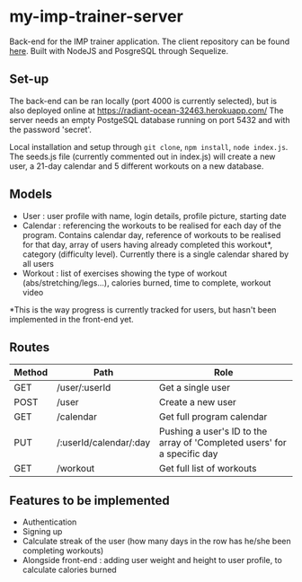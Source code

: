# my-imp-trainer-server
Back-end for the IMP trainer application. The client repository can be found [here](https://github.com/Official-Codaisseur-Graduate/my-imp-trainer). Built with NodeJS and PosgreSQL through Sequelize.

## Set-up

The back-end can be ran locally (port 4000 is currently selected), but is also deployed online at https://radiant-ocean-32463.herokuapp.com/ 
The server needs an empty PostgeSQL database running on port 5432 and with the password 'secret'.

Local installation and setup through `git clone`, `npm install`, `node index.js`.
The seeds.js file (currently commented out in index.js) will create a new user, a 21-day calendar and 5 different workouts on a new database.

##  Models

* User : user profile with name, login details, profile picture, starting date
* Calendar : referencing the workouts to be realised for each day of the program. Contains calendar day, reference of workouts to be realised for that day, array of users having already completed this workout*, category (difficulty level). Currently there is a single calendar shared by all users
* Workout : list of exercises showing the type of workout (abs/stretching/legs...), calories burned, time to complete, workout video

*This is the way progress is currently tracked for users, but hasn't been implemented in the front-end yet.

## Routes 

Method | Path | Role
------------ | -------------| -------------
GET | /user/:userId | Get a single user
POST | /user | Create a new user
GET | /calendar | Get full program calendar
PUT | /:userId/calendar/:day | Pushing a user's ID to the array of 'Completed users' for a specific day
GET | /workout | Get full list of workouts

## Features to be implemented
* Authentication
* Signing up
* Calculate streak of the user (how many days in the row has he/she been completing workouts)
* Alongside front-end : adding user weight and height to user profile, to calculate calories burned
